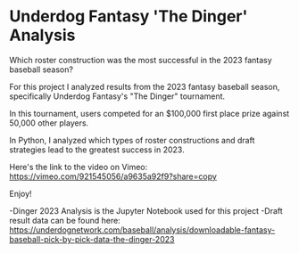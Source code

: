 # Underdog Fantasy 'The Dinger' Analysis
Which roster construction was the most successful in the 2023 fantasy baseball season?

For this project I analyzed results from the 2023 fantasy baseball season, specifically Underdog Fantasy's "The Dinger" tournament.

In this tournament, users competed for an $100,000 first place prize against 50,000 other players.

In Python, I analyzed which types of roster constructions and draft strategies lead to the greatest success in 2023.

Here's the link to the video on Vimeo: https://vimeo.com/921545056/a9635a92f9?share=copy

Enjoy!

-Dinger 2023 Analysis is the Jupyter Notebook used for this project
-Draft result data can be found here: https://underdognetwork.com/baseball/analysis/downloadable-fantasy-baseball-pick-by-pick-data-the-dinger-2023
